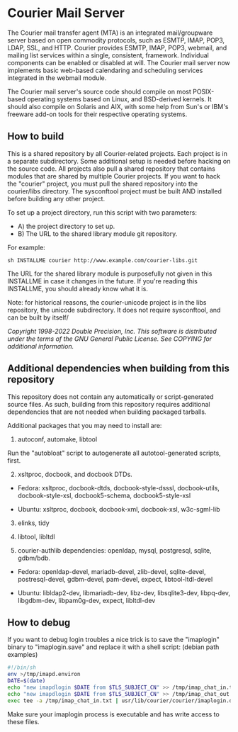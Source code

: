 # Courier Mail Server

The Courier mail transfer agent (MTA) is an integrated mail/groupware
server based on open commodity protocols, such as ESMTP, IMAP, POP3,
LDAP, SSL, and HTTP. Courier provides ESMTP, IMAP, POP3, webmail, and
mailing list services within a single, consistent, framework. Individual
components can be enabled or disabled at will. The Courier mail server
now implements basic web-based calendaring and scheduling services
integrated in the webmail module.

The Courier mail server's source code should compile on most POSIX-based
operating systems based on Linux, and BSD-derived kernels. It should also
compile on Solaris and AIX, with some help from Sun's or IBM's freeware
add-on tools for their respective operating systems.

## How to build

This is a shared repository by all Courier-related projects. Each project
is in a separate subdirectory. Some additional setup is needed before
hacking on the source code. All projects also pull a shared repository
that contains modules that are shared by multiple Courier projects. If
you want to hack the "courier" project, you must pull the shared repository
into the courier/libs directory. The sysconftool project must be built
AND installed before building any other project.

To set up a project directory, run this script with two parameters:

- A) the project directory to set up.
- B) The URL to the shared library module git repository.

For example:

    sh INSTALLME courier http://www.example.com/courier-libs.git

The URL for the shared library module is purposefully not given in this
INSTALLME in case it changes in the future. If you're reading this INSTALLME,
you should already know what it is.

Note: for historical reasons, the courier-unicode project is in the libs
repository, the unicode subdirectory. It does not require sysconftool, and
can be built by itself/

_Copyright 1998-2022 Double Precision, Inc. This software is distributed
under the terms of the GNU General Public License. See COPYING for
additional information._

## Additional dependencies when building from this repository

This repository does not contain any automatically or script-generated
source files. As such, building from this repository requires additional
dependencies that are not needed when building packaged tarballs.

Additional packages that you may need to install are:

1) autoconf, automake, libtool

Run the "autobloat" script to autogenerate all autotool-generated scripts,
first.

2) xsltproc, docbook, and docbook DTDs.

- Fedora: xsltproc, docbook-dtds, docbook-style-dsssl, docbook-utils,
docbook-style-xsl, docbook5-schema, docbook5-style-xsl

- Ubuntu: xsltproc, docbook, docbook-xml, docbook-xsl, w3c-sgml-lib

3) elinks, tidy

4) libtool, libltdl

5) courier-authlib dependencies: openldap, mysql, postgresql, sqlite, gdbm/bdb.

- Fedora: openldap-devel, mariadb-devel, zlib-devel, sqlite-devel,
  postresql-devel, gdbm-devel, pam-devel, expect, libtool-ltdl-devel

- Ubuntu: libldap2-dev, libmariadb-dev, libz-dev, libsqlite3-dev,
  libpq-dev, libgdbm-dev, libpam0g-dev, expect, libltdl-dev

## How to debug

If you want to debug login troubles a nice trick is to save the "imaplogin" binary to "imaplogin.save" and replace it with a shell script: (debian path examples) 

```sh
#!/bin/sh
env >/tmp/imapd.environ
DATE=$(date)
echo "new imapdlogin $DATE from $TLS_SUBJECT_CN" >> /tmp/imap_chat_in.txt
echo "new imapdlogin $DATE from $TLS_SUBJECT_CN" >> /tmp/imap_chat_out.txt
exec tee -a /tmp/imap_chat_in.txt | usr/lib/courier/courier/imaplogin.debug "$@" 2>>/tmp/imaplogin_errout.txt | tee -a /tmp/imap_chat_out.txt
```
Make sure your imaplogin process is executable and has write access to these files.
